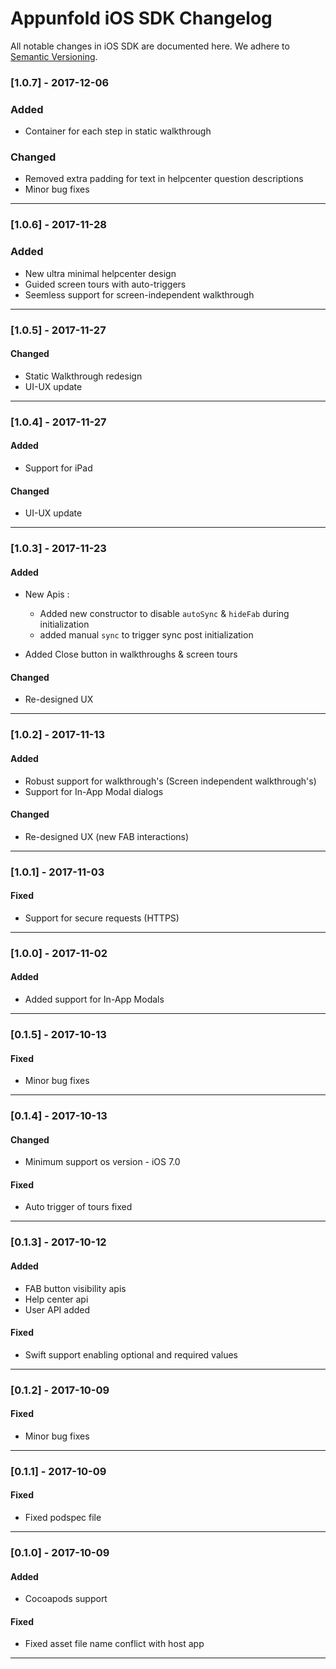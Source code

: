 # Appunfold iOS SDK Changelog

All notable changes in iOS SDK are documented here. We adhere to
[Semantic Versioning](http://semver.org/spec/v2.0.0.html).

### [1.0.7] - 2017-12-06

### Added

* Container for each step in static walkthrough

### Changed

 * Removed extra padding for text in helpcenter question descriptions
 * Minor bug fixes
---

### [1.0.6] - 2017-11-28

### Added

 * New ultra minimal helpcenter design 
 * Guided screen tours with auto-triggers
 * Seemless support for screen-independent walkthrough

---

### [1.0.5] - 2017-11-27

#### Changed

* Static Walkthrough redesign
* UI-UX update

---

### [1.0.4] - 2017-11-27

#### Added

* Support for iPad
 
#### Changed

* UI-UX update

---

### [1.0.3] - 2017-11-23

#### Added

* New Apis :

  * Added new constructor to disable `autoSync` & `hideFab` during initialization
  * added manual `sync` to trigger sync post initialization

* Added Close button in walkthroughs & screen tours

#### Changed

* Re-designed UX

---

### [1.0.2] - 2017-11-13

#### Added

* Robust support for walkthrough's (Screen independent walkthrough's)
* Support for In-App Modal dialogs

#### Changed

* Re-designed UX (new FAB interactions)

---

### [1.0.1] - 2017-11-03

#### Fixed

* Support for secure requests (HTTPS)

---

### [1.0.0] - 2017-11-02

#### Added

* Added support for In-App Modals

---

### [0.1.5] - 2017-10-13

#### Fixed

* Minor bug fixes

---

### [0.1.4] - 2017-10-13

#### Changed

* Minimum support os version - iOS 7.0

#### Fixed

* Auto trigger of tours fixed

---

### [0.1.3] - 2017-10-12

#### Added

* FAB button visibility apis
* Help center api
* User API added

#### Fixed

* Swift support enabling optional and required values

---

### [0.1.2] - 2017-10-09

#### Fixed

* Minor bug fixes

---

### [0.1.1] - 2017-10-09

#### Fixed

* Fixed podspec file

---

### [0.1.0] - 2017-10-09

#### Added

* Cocoapods support

#### Fixed

* Fixed asset file name conflict with host app

---
